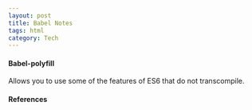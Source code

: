```yaml
---
layout: post
title: Babel Notes
tags: html
category: Tech
---
```


#### Babel-polyfill ####

Allows you to use some of the features of ES6 that do not transcompile.

#### References ####

